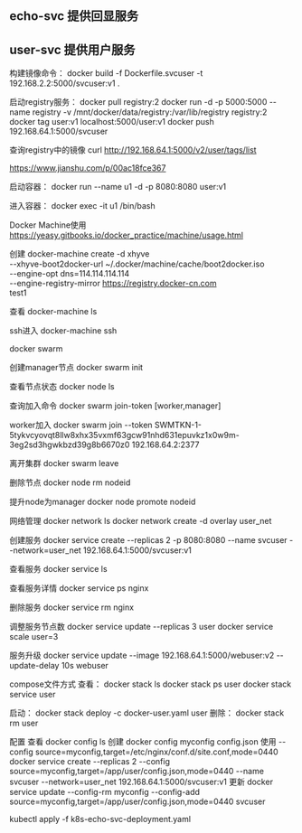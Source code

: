 
## echo-svc 提供回显服务

## user-svc 提供用户服务


构建镜像命令：
docker build -f Dockerfile.svcuser -t 192.168.2.2:5000/svcuser:v1 .

启动registry服务：
docker pull registry:2
docker run -d -p 5000:5000 --name registry -v /mnt/docker/data/registry:/var/lib/registry registry:2
docker tag user:v1 localhost:5000/user:v1
docker push 192.168.64.1:5000/svcuser

查询registry中的镜像
curl http://192.168.64.1:5000/v2/user/tags/list

https://www.jianshu.com/p/00ac18fce367

启动容器：
docker run --name u1 -d -p 8080:8080 user:v1

进入容器：
docker exec -it u1 /bin/bash

Docker Machine使用
https://yeasy.gitbooks.io/docker_practice/machine/usage.html

创建
docker-machine create -d xhyve \
      --xhyve-boot2docker-url ~/.docker/machine/cache/boot2docker.iso \
      --engine-opt dns=114.114.114.114 \
      --engine-registry-mirror https://registry.docker-cn.com \
      test1

查看
docker-machine ls

ssh进入
docker-machine ssh


docker swarm

创建manager节点
docker swarm init

查看节点状态
docker node ls

查询加入命令
docker swarm join-token [worker,manager]

worker加入
docker swarm join --token SWMTKN-1-5tykvcyovqt8llw8xhx35vxmf63gcw91nhd631epuvkz1x0w9m-3eg2sd3hgwkbzd39g8b6670z0 192.168.64.2:2377

离开集群
docker swarm leave

删除节点
docker node rm nodeid

提升node为manager
docker node promote nodeid

网络管理
docker network ls
docker network create -d overlay user_net

创建服务
docker service create --replicas 2 -p 8080:8080 --name svcuser --network=user_net 192.168.64.1:5000/svcuser:v1

查看服务
docker service ls

查看服务详情
docker service ps nginx

删除服务
docker service rm nginx

调整服务节点数
docker service update --replicas 3 user
docker service scale user=3

服务升级
docker service update --image 192.168.64.1:5000/webuser:v2 --update-delay 10s  webuser

compose文件方式
查看：
docker stack ls
docker stack ps user
docker stack service user

启动：
docker stack deploy -c docker-user.yaml user
删除：
docker stack rm user


配置
查看
docker config ls
创建
docker config myconfig config.json
使用
--config source=myconfig,target=/etc/nginx/conf.d/site.conf,mode=0440
docker service create --replicas 2 --config source=myconfig,target=/app/user/config.json,mode=0440 --name svcuser --network=user_net 192.168.64.1:5000/svcuser:v1
更新
docker service update --config-rm myconfig --config-add source=myconfig,target=/app/user/config.json,mode=0440 svcuser



kubectl apply -f k8s-echo-svc-deployment.yaml


